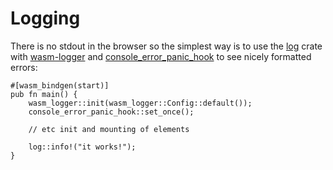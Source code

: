 # Logging

There is no stdout in the browser so the simplest way is to use the [log](https://crates.io/crates/log) crate with [wasm-logger](https://crates.io/crates/wasm-logger) and [console_error_panic_hook](https://crates.io/crates/console_error_panic_hook) to see nicely formatted errors:

```rust,noplaypen
#[wasm_bindgen(start)]
pub fn main() {
	wasm_logger::init(wasm_logger::Config::default());
	console_error_panic_hook::set_once();

	// etc init and mounting of elements
	
	log::info!("it works!");
}
```
